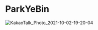 # ParkYeBin
![KakaoTalk_Photo_2021-10-02-19-20-04](https://user-images.githubusercontent.com/46108770/135712258-2a1a73b3-1510-4a1f-adb2-46679ac9e657.png)
